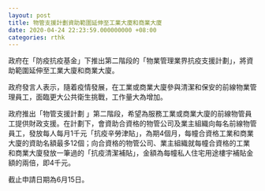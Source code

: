 ```yaml
---
layout: post
title: 物管支援計劃資助範圍延伸至工業大廈和商業大廈
date: 2020-04-24 22:23:59.000000000 +08:00
categories: rthk
---
```


政府在「防疫抗疫基金」下推出第二階段的「物業管理業界抗疫支援計劃」，將資助範圍延伸至工業大廈和商業大廈。

政府發言人表示，隨着疫情發展，在工業或商業大廈參與清潔和保安的前線物業管理員工，面臨更大公共衛生挑戰，工作量大為增加。

政府推出「物管支援計劃 」第二階段，希望為服務工業或商業大廈的前線物管員工提供財政支援。在計劃下，會資助合資格的物管公司及業主組織向每名前線物管員工，發放每人每月1千元「抗疫辛勞津貼」，為期4個月，每幢合資格工業和商業大廈的資助名額最多12個；向合資格的物管公司、業主組織就每幢合資格的工業和商業大廈發放一筆過的「抗疫清潔補貼」，金額為每幢私人住宅用途樓宇補貼金額的兩倍，即4千元。

截止申請日期為6月15日。
